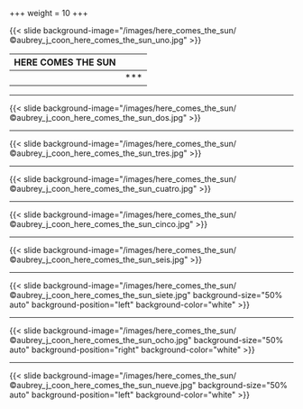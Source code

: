 +++
weight = 10
+++

{{< slide background-image="/images/here_comes_the_sun/©aubrey_j_coon_here_comes_the_sun_uno.jpg" >}}

| HERE COMES THE SUN  |                  |
| :---                |             ---: |
|                     | *** |

---

{{< slide background-image="/images/here_comes_the_sun/©aubrey_j_coon_here_comes_the_sun_dos.jpg" >}}

---

{{< slide background-image="/images/here_comes_the_sun/©aubrey_j_coon_here_comes_the_sun_tres.jpg" >}}

---

{{< slide background-image="/images/here_comes_the_sun/©aubrey_j_coon_here_comes_the_sun_cuatro.jpg" >}}

---

{{< slide background-image="/images/here_comes_the_sun/©aubrey_j_coon_here_comes_the_sun_cinco.jpg" >}}

---

{{< slide background-image="/images/here_comes_the_sun/©aubrey_j_coon_here_comes_the_sun_seis.jpg" >}}

---

{{< slide background-image="/images/here_comes_the_sun/©aubrey_j_coon_here_comes_the_sun_siete.jpg" background-size="50% auto" background-position="left" background-color="white" >}}

---

{{< slide background-image="/images/here_comes_the_sun/©aubrey_j_coon_here_comes_the_sun_ocho.jpg" background-size="50% auto" background-position="right" background-color="white" >}}

---

{{< slide background-image="/images/here_comes_the_sun/©aubrey_j_coon_here_comes_the_sun_nueve.jpg" background-size="50% auto" background-position="left" background-color="white" >}}

